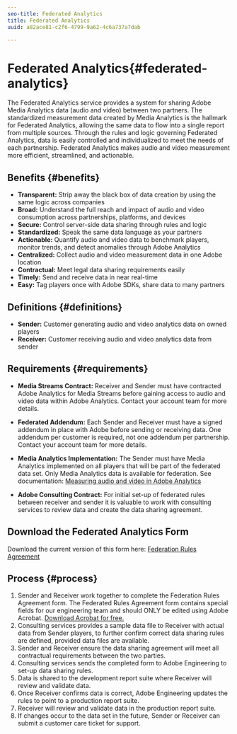 ```yaml
---
seo-title: Federated Analytics
title: Federated Analytics
uuid: a82ace81-c2f6-4799-9a62-4c6a737a7dab

---
```


# Federated Analytics{#federated-analytics}

The Federated Analytics service provides a system for sharing Adobe Media Analytics data (audio and video) between two partners. 
The standardized measurement data created by Media Analytics is the hallmark for Federated Analytics, allowing the same data to flow into a single report from multiple sources. 
Through the rules and logic governing Federated Analytics, data is easily controlled and individualized to meet the needs of each partnership. 
Federated Analytics makes audio and video measurement more efficient, streamlined, and actionable.

## Benefits {#benefits}

* **Transparent:** Strip away the black box of data creation by using the same logic across companies
* **Broad:** Understand the full reach and impact of audio and video consumption across partnerships, platforms, and devices
* **Secure:** Control server-side data sharing through rules and logic
* **Standardized:** Speak the same data language as your partners
* **Actionable:** Quantify audio and video data to benchmark players, monitor trends, and detect anomalies through Adobe Analytics
* **Centralized:** Collect audio and video measurement data in one Adobe location
* **Contractual:** Meet legal data sharing requirements easily
* **Timely:** Send and receive data in near real-time
* **Easy:** Tag players once with Adobe SDKs, share data to many partners

## Definitions {#definitions}

* **Sender:** Customer generating audio and video analytics data on owned players
* **Receiver:** Customer receiving audio and video analytics data from sender

## Requirements {#requirements}

* **Media Streams Contract:** Receiver and Sender must have contracted Adobe Analytics for Media Streams before gaining access to audio and video data within Adobe Analytics. Contact your account team for more details.
* **Federated Addendum:** Each Sender and Receiver must have a signed addendum in place with Adobe before sending or receiving data. One addendum per customer is required, not one addendum per partnership. Contact your account team for more details. 
* **Media Analytics Implementation:** The Sender must have Media Analytics implemented on all players that will be part of the federated data set. Only Media Analytics data is available for federation. See documentation: [Measuring audio and video in Adobe Analytics](/help/media-overview.md) 

* **Adobe Consulting Contract:** For initial set-up of federated rules between receiver and sender it is valuable to work with consulting services to review data and create the data sharing agreement.

## Download the Federated Analytics Form

Download the current version of this form here: [Federation Rules Agreement](https://github.com/AdobeDocs/media-analytics.en/blob/master/help/federated-analytics-form.pdf)

## Process {#process}

1. Sender and Receiver work together to complete the Federation Rules Agreement form. The Federated Rules Agreement form contains special fields for our engineering team and should ONLY be edited using Adobe Acrobat. [Download Acrobat for free.](https://get.adobe.com/reader/)
1. Consulting services provides a sample data file to Receiver with actual data from Sender players, to further confirm correct data sharing rules are defined, provided data files are available.
1. Sender and Receiver ensure the data sharing agreement will meet all contractual requirements between the two parties.
1. Consulting services sends the completed form to Adobe Engineering to set-up data sharing rules.
1. Data is shared to the development report suite where Receiver will review and validate data.
1. Once Receiver confirms data is correct, Adobe Engineering updates the rules to point to a production report suite.
1. Receiver will review and validate data in the production report suite.
1. If changes occur to the data set in the future, Sender or Receiver can submit a customer care ticket for support.

